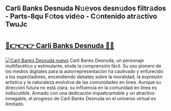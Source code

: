 ## Carli Banks Desnuda N𝚞𝚎vos desn𝚞dos filtr𝚊dos - Parts-8qu F𝚘tos vid𝚎o - C𝚘ntenido atr𝚊ctivo TwuJc

# <h2><a href="http://mb19o05.tromn.icu/?c=Carli+Banks+Desnuda">🔗👉👉👉 Carli Banks Desnuda 🔗🔗</a></h2>

[![Carli Banks Desnuda nuevo](https://i.imgur.com/pEAQMta.gif)](http://mb19o05.tromn.icu/?c=Carli+Banks+Desnuda)
Carli Banks Desnuda, un personaje multifacético y estimulante, elude la comprensión fácil. Su uso pionero de los medios digitales para la autorrepresentación ha cautivado y enfurecido a los espectadores, encendiendo debates sobre la moralidad, la expresión artística y la naturaleza evolutiva de las comunidades en línea. Aunque su dirección futura no está clara, su influencia en la comunidad en línea es indiscutible. Armado con una dedicación inquebrantable y un atractivo innegable, el progreso de Carli Banks Desnuda en el universo virtual es ilimitado.

